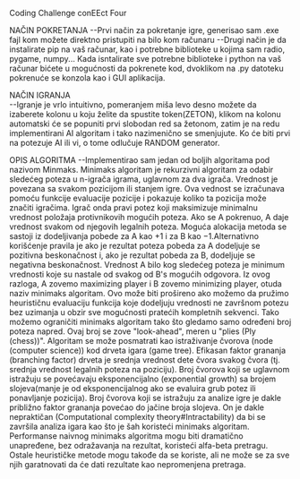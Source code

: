 Coding Challenge
conEEct Four

NAČIN POKRETANJA 
	--Prvi način za pokretanje igre, generisao sam .exe fajl kom možete direktno pristupiti na bilo kom računaru
	--Drugi način je da instalirate pip na vaš računar, kao i potrebne biblioteke u kojima sam radio, pygame, numpy... Kada isntalirate sve potrebne biblioteke i python na vaš računar bićete u mogućnosti da pokrenete kod, dvoklikom na .py datoteku pokrenuće se konzola kao i GUI aplikacija.

NAČIN IGRANJA 	
	--Igranje je vrlo intuitivno, pomeranjem miša levo desno možete da izaberete kolonu u koju želite da spustite token(ZETON), klikom na kolonu automatski će se popuniti prvi slobodan red sa žetonom, zatim je na redu implementirani AI algoritam i tako nazimenično se smenjujute. Ko će biti prvi na potezuje AI ili vi, o tome odlučuje RANDOM generator.

OPIS ALGORITMA
	--Implementirao sam jedan od boljih algoritama pod nazivom Minmaks. Minimaks algoritam je rekurzivni algoritam za odabir sledećeg poteza u n-igrača igrama, uglavnom za dva igrača. Vrednost je povezana sa svakom pozicijom ili stanjem igre. Ova vednost se izračunava pomoću funkcije evaluacije pozicije i pokazuje koliko ta pozicija može značiti igračima. Igrač onda pravi potez koji maksimizuje minimalnu vrednost položaja protivnikovih mogućih poteza. Ako se A pokrenuo, A daje vrednost svakom od njegovih legalnih poteza.
	Moguća alokacija metoda se sastoji iz dodeljivanja pobede za A kao +1 i za B kao −1.Alternativno korišćenje pravila je ako je rezultat poteza pobeda za A dodeljuje se pozitivna beskonačnost i, ako je rezultat pobeda za B, dodeljuje se negativna beskonačnost. Vrednost A bilo kog sledećeg poteza je minimum vrednosti koje su nastale od svakog od B's mogućih odgovora. Iz ovog razloga, A zovemo maximizing player i B zovemo minimizing player, otuda naziv minimaks algoritam.
	Ovo može biti prošireno ako možemo da pružimo heurističnu evaluaciju funkcija koje dodeljuju vrednosti ne završnom potezu bez uzimanja u obzir sve mogućnosti pratećih kompletnih sekvenci. Tako možemo ograničiti minimaks algoritam tako što gledamo samo određeni broj poteza napred. Ovaj broj se zove "look-ahead", meren u "plies (Ply (chess))". Algoritam se može posmatrati kao istraživanje čvorova (node (computer science)) kod drveta igara (game tree). Efikasan faktor grananja (branching factor) drveta je srednja vrednost dete čvora svakog čvora (tj. srednja vrednost legalnih poteza na poziciju). Broj čvorova koji se uglavnom istražuju se povećavaju eksponencijalno (exponential growth) sa brojem slojeva(manje je od eksponencijalnog ako se evaluira grub potez ili ponavljanje pozicija). Broj čvorova koji se istražuju za analize igre je dakle približno faktor grananja povećao do jačine broja slojeva. On je dakle nepraktičan (Computational complexity theory#Intractability) da bi se završila analiza igara kao što je šah koristeći minimaks algoritam.
	Performanse naivnog minimaks algoritma mogu biti dramatično unapređene, bez odražavanja na rezultat, koristeći alfa-beta pretragu. Ostale heurističke metode mogu takođe da se koriste, ali ne može se za sve njih garatnovati da će dati rezultate kao nepromenjena pretraga.
